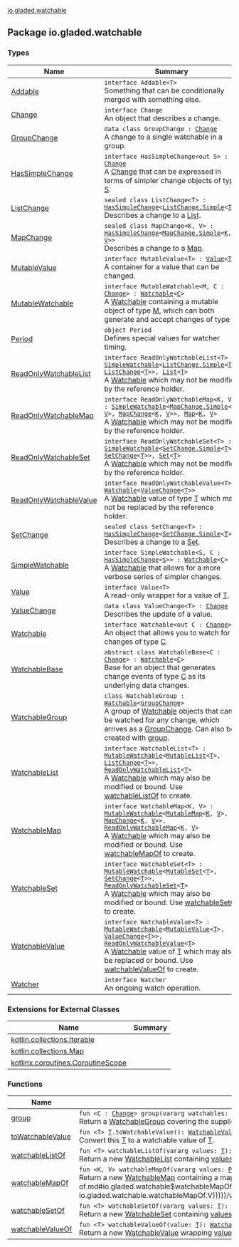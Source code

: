 [io.gladed.watchable](./index.md)

## Package io.gladed.watchable

### Types

| Name | Summary |
|---|---|
| [Addable](-addable/index.md) | `interface Addable<T>`<br>Something that can be conditionally merged with something else. |
| [Change](-change/index.md) | `interface Change`<br>An object that describes a change. |
| [GroupChange](-group-change/index.md) | `data class GroupChange : `[`Change`](-change/index.md)<br>A change to a single watchable in a group. |
| [HasSimpleChange](-has-simple-change/index.md) | `interface HasSimpleChange<out S> : `[`Change`](-change/index.md)<br>A [Change](-change/index.md) that can be expressed in terms of simpler change objects of type [S](-has-simple-change/index.md#S). |
| [ListChange](-list-change/index.md) | `sealed class ListChange<T> : `[`HasSimpleChange`](-has-simple-change/index.md)`<`[`ListChange.Simple`](-list-change/-simple/index.md)`<`[`T`](-list-change/index.md#T)`>>`<br>Describes a change to a [List](https://kotlinlang.org/api/latest/jvm/stdlib/kotlin.collections/-list/index.html). |
| [MapChange](-map-change/index.md) | `sealed class MapChange<K, V> : `[`HasSimpleChange`](-has-simple-change/index.md)`<`[`MapChange.Simple`](-map-change/-simple/index.md)`<`[`K`](-map-change/index.md#K)`, `[`V`](-map-change/index.md#V)`>>`<br>Describes a change to a [Map](https://kotlinlang.org/api/latest/jvm/stdlib/kotlin.collections/-map/index.html). |
| [MutableValue](-mutable-value/index.md) | `interface MutableValue<T> : `[`Value`](-value/index.md)`<`[`T`](-mutable-value/index.md#T)`>`<br>A container for a value that can be changed. |
| [MutableWatchable](-mutable-watchable/index.md) | `interface MutableWatchable<M, C : `[`Change`](-change/index.md)`> : `[`Watchable`](-watchable/index.md)`<`[`C`](-mutable-watchable/index.md#C)`>`<br>A [Watchable](-watchable/index.md) containing a mutable object of type [M](-mutable-watchable/index.md#M), which can both generate and accept changes of type [C](-mutable-watchable/index.md#C). |
| [Period](-period/index.md) | `object Period`<br>Defines special values for watcher timing. |
| [ReadOnlyWatchableList](-read-only-watchable-list.md) | `interface ReadOnlyWatchableList<T> : `[`SimpleWatchable`](-simple-watchable/index.md)`<`[`ListChange.Simple`](-list-change/-simple/index.md)`<`[`T`](-read-only-watchable-list.md#T)`>, `[`ListChange`](-list-change/index.md)`<`[`T`](-read-only-watchable-list.md#T)`>>, `[`List`](https://kotlinlang.org/api/latest/jvm/stdlib/kotlin.collections/-list/index.html)`<`[`T`](-read-only-watchable-list.md#T)`>`<br>A [Watchable](https://kotlinlang.org/api/latest/jvm/stdlib/kotlin.collections/-list/index.html) which may not be modified by the reference holder. |
| [ReadOnlyWatchableMap](-read-only-watchable-map.md) | `interface ReadOnlyWatchableMap<K, V> : `[`SimpleWatchable`](-simple-watchable/index.md)`<`[`MapChange.Simple`](-map-change/-simple/index.md)`<`[`K`](-read-only-watchable-map.md#K)`, `[`V`](-read-only-watchable-map.md#V)`>, `[`MapChange`](-map-change/index.md)`<`[`K`](-read-only-watchable-map.md#K)`, `[`V`](-read-only-watchable-map.md#V)`>>, `[`Map`](https://kotlinlang.org/api/latest/jvm/stdlib/kotlin.collections/-map/index.html)`<`[`K`](-read-only-watchable-map.md#K)`, `[`V`](-read-only-watchable-map.md#V)`>`<br>A [Watchable](https://kotlinlang.org/api/latest/jvm/stdlib/kotlin.collections/-map/index.html) which may not be modified by the reference holder. |
| [ReadOnlyWatchableSet](-read-only-watchable-set.md) | `interface ReadOnlyWatchableSet<T> : `[`SimpleWatchable`](-simple-watchable/index.md)`<`[`SetChange.Simple`](-set-change/-simple/index.md)`<`[`T`](-read-only-watchable-set.md#T)`>, `[`SetChange`](-set-change/index.md)`<`[`T`](-read-only-watchable-set.md#T)`>>, `[`Set`](https://kotlinlang.org/api/latest/jvm/stdlib/kotlin.collections/-set/index.html)`<`[`T`](-read-only-watchable-set.md#T)`>`<br>A [Watchable](https://kotlinlang.org/api/latest/jvm/stdlib/kotlin.collections/-set/index.html) which may not be modified by the reference holder. |
| [ReadOnlyWatchableValue](-read-only-watchable-value/index.md) | `interface ReadOnlyWatchableValue<T> : `[`Watchable`](-watchable/index.md)`<`[`ValueChange`](-value-change/index.md)`<`[`T`](-read-only-watchable-value/index.md#T)`>>`<br>A [Watchable](-watchable/index.md) value of type [T](-read-only-watchable-value/index.md#T) which may not be replaced by the reference holder. |
| [SetChange](-set-change/index.md) | `sealed class SetChange<T> : `[`HasSimpleChange`](-has-simple-change/index.md)`<`[`SetChange.Simple`](-set-change/-simple/index.md)`<`[`T`](-set-change/index.md#T)`>>`<br>Describes a change to a [Set](https://kotlinlang.org/api/latest/jvm/stdlib/kotlin.collections/-set/index.html). |
| [SimpleWatchable](-simple-watchable/index.md) | `interface SimpleWatchable<S, C : `[`HasSimpleChange`](-has-simple-change/index.md)`<`[`S`](-simple-watchable/index.md#S)`>> : `[`Watchable`](-watchable/index.md)`<`[`C`](-simple-watchable/index.md#C)`>`<br>A [Watchable](-watchable/index.md) that allows for a more verbose series of simpler changes. |
| [Value](-value/index.md) | `interface Value<T>`<br>A read-only wrapper for a value of [T](-value/index.md#T). |
| [ValueChange](-value-change/index.md) | `data class ValueChange<T> : `[`Change`](-change/index.md)<br>Describes the update of a value. |
| [Watchable](-watchable/index.md) | `interface Watchable<out C : `[`Change`](-change/index.md)`>`<br>An object that allows you to watch for changes of type [C](-watchable/index.md#C). |
| [WatchableBase](-watchable-base/index.md) | `abstract class WatchableBase<C : `[`Change`](-change/index.md)`> : `[`Watchable`](-watchable/index.md)`<`[`C`](-watchable-base/index.md#C)`>`<br>Base for an object that generates change events of type [C](-watchable-base/index.md#C) as its underlying data changes. |
| [WatchableGroup](-watchable-group/index.md) | `class WatchableGroup : `[`Watchable`](-watchable/index.md)`<`[`GroupChange`](-group-change/index.md)`>`<br>A group of [Watchable](-watchable/index.md) objects that can be watched for any change, which arrives as a [GroupChange](-group-change/index.md). Can also be created with [group](group.md). |
| [WatchableList](-watchable-list/index.md) | `interface WatchableList<T> : `[`MutableWatchable`](-mutable-watchable/index.md)`<`[`MutableList`](https://kotlinlang.org/api/latest/jvm/stdlib/kotlin.collections/-mutable-list/index.html)`<`[`T`](-watchable-list/index.md#T)`>, `[`ListChange`](-list-change/index.md)`<`[`T`](-watchable-list/index.md#T)`>>, `[`ReadOnlyWatchableList`](-read-only-watchable-list.md)`<`[`T`](-watchable-list/index.md#T)`>`<br>A [Watchable](https://kotlinlang.org/api/latest/jvm/stdlib/kotlin.collections/-list/index.html) which may also be modified or bound. Use [watchableListOf](watchable-list-of.md) to create. |
| [WatchableMap](-watchable-map/index.md) | `interface WatchableMap<K, V> : `[`MutableWatchable`](-mutable-watchable/index.md)`<`[`MutableMap`](https://kotlinlang.org/api/latest/jvm/stdlib/kotlin.collections/-mutable-map/index.html)`<`[`K`](-watchable-map/index.md#K)`, `[`V`](-watchable-map/index.md#V)`>, `[`MapChange`](-map-change/index.md)`<`[`K`](-watchable-map/index.md#K)`, `[`V`](-watchable-map/index.md#V)`>>, `[`ReadOnlyWatchableMap`](-read-only-watchable-map.md)`<`[`K`](-watchable-map/index.md#K)`, `[`V`](-watchable-map/index.md#V)`>`<br>A [Watchable](https://kotlinlang.org/api/latest/jvm/stdlib/kotlin.collections/-map/index.html) which may also be modified or bound. Use [watchableMapOf](watchable-map-of.md) to create. |
| [WatchableSet](-watchable-set/index.md) | `interface WatchableSet<T> : `[`MutableWatchable`](-mutable-watchable/index.md)`<`[`MutableSet`](https://kotlinlang.org/api/latest/jvm/stdlib/kotlin.collections/-mutable-set/index.html)`<`[`T`](-watchable-set/index.md#T)`>, `[`SetChange`](-set-change/index.md)`<`[`T`](-watchable-set/index.md#T)`>>, `[`ReadOnlyWatchableSet`](-read-only-watchable-set.md)`<`[`T`](-watchable-set/index.md#T)`>`<br>A [Watchable](https://kotlinlang.org/api/latest/jvm/stdlib/kotlin.collections/-set/index.html) which may also be modified or bound. Use [watchableSetOf](watchable-set-of.md) to create. |
| [WatchableValue](-watchable-value/index.md) | `interface WatchableValue<T> : `[`MutableWatchable`](-mutable-watchable/index.md)`<`[`MutableValue`](-mutable-value/index.md)`<`[`T`](-watchable-value/index.md#T)`>, `[`ValueChange`](-value-change/index.md)`<`[`T`](-watchable-value/index.md#T)`>>, `[`ReadOnlyWatchableValue`](-read-only-watchable-value/index.md)`<`[`T`](-watchable-value/index.md#T)`>`<br>A [Watchable](-watchable/index.md) value of [T](-watchable-value/index.md#T) which may also be replaced or bound. Use [watchableValueOf](watchable-value-of.md) to create. |
| [Watcher](-watcher/index.md) | `interface Watcher`<br>An ongoing watch operation. |

### Extensions for External Classes

| Name | Summary |
|---|---|
| [kotlin.collections.Iterable](kotlin.collections.-iterable/index.md) |  |
| [kotlin.collections.Map](kotlin.collections.-map/index.md) |  |
| [kotlinx.coroutines.CoroutineScope](kotlinx.coroutines.-coroutine-scope/index.md) |  |

### Functions

| Name | Summary |
|---|---|
| [group](group.md) | `fun <C : `[`Change`](-change/index.md)`> group(vararg watchables: `[`Watchable`](-watchable/index.md)`<`[`C`](group.md#C)`>): `[`WatchableGroup`](-watchable-group/index.md)<br>Return a [WatchableGroup](-watchable-group/index.md) covering the supplied [watchables](group.md#io.gladed.watchable$group(kotlin.Array((io.gladed.watchable.Watchable((io.gladed.watchable.group.C)))))/watchables). |
| [toWatchableValue](to-watchable-value.md) | `fun <T> `[`T`](to-watchable-value.md#T)`.toWatchableValue(): `[`WatchableValue`](-watchable-value/index.md)`<`[`T`](to-watchable-value.md#T)`>`<br>Convert this [T](to-watchable-value.md#T) to a watchable value of [T](to-watchable-value.md#T). |
| [watchableListOf](watchable-list-of.md) | `fun <T> watchableListOf(vararg values: `[`T`](watchable-list-of.md#T)`): `[`WatchableList`](-watchable-list/index.md)`<`[`T`](watchable-list-of.md#T)`>`<br>Return a new [WatchableList](-watchable-list/index.md) containing [values](watchable-list-of.md#io.gladed.watchable$watchableListOf(kotlin.Array((io.gladed.watchable.watchableListOf.T)))/values). |
| [watchableMapOf](watchable-map-of.md) | `fun <K, V> watchableMapOf(vararg values: `[`Pair`](https://kotlinlang.org/api/latest/jvm/stdlib/kotlin/-pair/index.html)`<`[`K`](watchable-map-of.md#K)`, `[`V`](watchable-map-of.md#V)`>): `[`WatchableMap`](-watchable-map/index.md)`<`[`K`](watchable-map-of.md#K)`, `[`V`](watchable-map-of.md#V)`>`<br>Return a new [WatchableMap](-watchable-map/index.md) containing a map of [values](watchable-map-of.md#io.gladed.watchable$watchableMapOf(kotlin.Array((kotlin.Pair((io.gladed.watchable.watchableMapOf.K, io.gladed.watchable.watchableMapOf.V)))))/values). |
| [watchableSetOf](watchable-set-of.md) | `fun <T> watchableSetOf(vararg values: `[`T`](watchable-set-of.md#T)`): `[`WatchableSet`](-watchable-set/index.md)`<`[`T`](watchable-set-of.md#T)`>`<br>Return a new [WatchableSet](-watchable-set/index.md) containing [values](watchable-set-of.md#io.gladed.watchable$watchableSetOf(kotlin.Array((io.gladed.watchable.watchableSetOf.T)))/values). |
| [watchableValueOf](watchable-value-of.md) | `fun <T> watchableValueOf(value: `[`T`](watchable-value-of.md#T)`): `[`WatchableValue`](-watchable-value/index.md)`<`[`T`](watchable-value-of.md#T)`>`<br>Return a new [WatchableValue](-watchable-value/index.md) wrapping [value](watchable-value-of.md#io.gladed.watchable$watchableValueOf(io.gladed.watchable.watchableValueOf.T)/value). |

